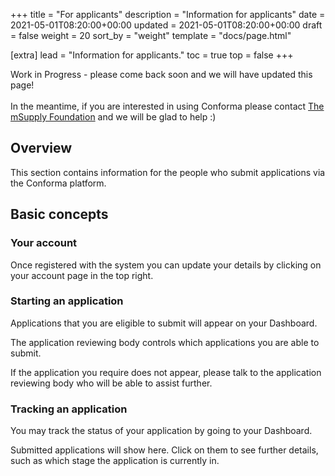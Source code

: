 +++
title = "For applicants"
description = "Information for applicants"
date = 2021-05-01T08:20:00+00:00
updated = 2021-05-01T08:20:00+00:00
draft = false
weight = 20
sort_by = "weight"
template = "docs/page.html"

[extra]
lead = "Information for applicants."
toc = true
top = false
+++

<div>
    <p class = "omsupdate">Work in Progress - please come back soon and we will have updated this page!
    <br>
    <br>
    In the meantime, if you are interested in using Conforma please contact <a href="https://msupply.foundation/about" target = "_blank"> The mSupply Foundation</a>  and we will be glad to help :) 
    </p>
</div>

## Overview

This section contains information for the people who submit applications via the Conforma platform. 

## Basic concepts

### Your account

Once registered with the system you can update your details by clicking on your account page in the top right. 

### Starting an application

Applications that you are eligible to submit will appear on your Dashboard. 

The application reviewing body controls which applications you are able to submit. 

If the application you require does not appear, please talk to the application reviewing body who will be able to assist further. 

### Tracking an application

You may track the status of your application by going to your Dashboard. 

Submitted applications will show here. Click on them to see further details, such as which stage the application is currently in. 
